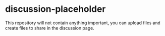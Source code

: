 # discussion-placeholder
This repository will not contain anything important, you can upload files and create files to share in the discussion page.
